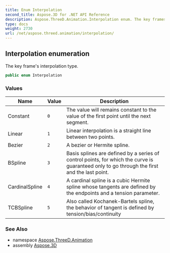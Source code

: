 ```yaml
---
title: Enum Interpolation
second_title: Aspose.3D for .NET API Reference
description: Aspose.ThreeD.Animation.Interpolation enum. The key frames interpolation type
type: docs
weight: 2730
url: /net/aspose.threed.animation/interpolation/
---
```

## Interpolation enumeration

The key frame's interpolation type.

```csharp
public enum Interpolation
```

### Values

| Name | Value | Description |
| --- | --- | --- |
| Constant | `0` | The value will remains constant to the value of the first point until the next segment. |
| Linear | `1` | Linear interpolation is a straight line between two points. |
| Bezier | `2` | A bezier or Hermite spline. |
| BSpline | `3` | Basis splines are defined by a series of control points, for which the curve is guaranteed only to go through the first and the last point. |
| CardinalSpline | `4` | A cardinal spline is a cubic Hermite spline whose tangents are defined by the endpoints and a tension parameter. |
| TCBSpline | `5` | Also called Kochanek-Bartels spline, the behavior of tangent is defined by tension/bias/continuity |

### See Also

* namespace [Aspose.ThreeD.Animation](../../aspose.threed.animation/)
* assembly [Aspose.3D](../../)


